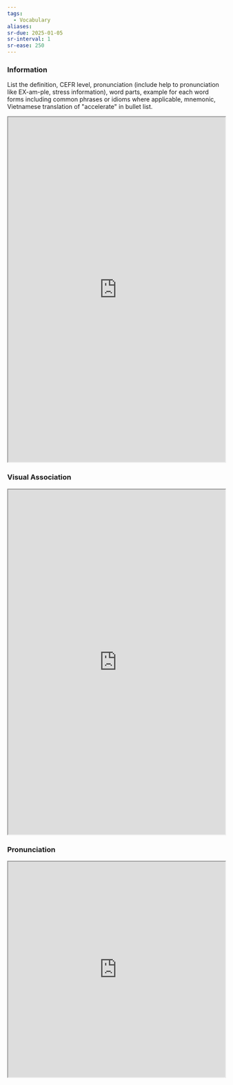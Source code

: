 ```yaml
---
tags:
  - Vocabulary
aliases:
sr-due: 2025-01-05
sr-interval: 1
sr-ease: 250
---
```

### Information

List the definition, CEFR level, pronunciation (include help to pronunciation like EX-am-ple, stress information), word parts, example for each word forms including common phrases or idioms where applicable, mnemonic, Vietnamese translation of "accelerate" in bullet list.

<iframe
    height="800"
    width="100%"
    style="padding: 0; margin: 0;"
    src="https://www.perplexity.ai">
</iframe>

### Visual Association

<iframe
    height="800"
    width="100%"
    style="padding: 0; margin: 0;"
    src="https://www.google.com/search?tbm=isch&q=accelerate">
</iframe>

### Pronunciation

<iframe
    height="500"
    width="100%"
    style="padding: 0; margin: 0;"
    src="https://www.google.com/search?q=how+to+pronounce+accelerate&hl=en">
</iframe>